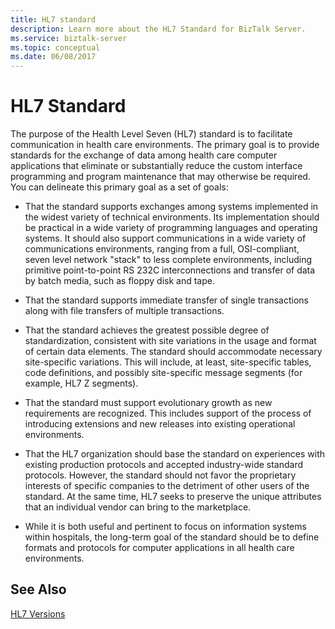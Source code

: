```yaml
---
title: HL7 standard
description: Learn more about the HL7 Standard for BizTalk Server.
ms.service: biztalk-server
ms.topic: conceptual
ms.date: 06/08/2017
---
```


# HL7 Standard

The purpose of the Health Level Seven (HL7) standard is to facilitate communication in health care environments. The primary goal is to provide standards for the exchange of data among health care computer applications that eliminate or substantially reduce the custom interface programming and program maintenance that may otherwise be required. You can delineate this primary goal as a set of goals:

- That the standard supports exchanges among systems implemented in the widest variety of technical environments. Its implementation should be practical in a wide variety of programming languages and operating systems. It should also support communications in a wide variety of communications environments, ranging from a full, OSI-compliant, seven level network "stack" to less complete environments, including primitive point-to-point RS 232C interconnections and transfer of data by batch media, such as floppy disk and tape.

- That the standard supports immediate transfer of single transactions along with file transfers of multiple transactions.

- That the standard achieves the greatest possible degree of standardization, consistent with site variations in the usage and format of certain data elements. The standard should accommodate necessary site-specific variations. This will include, at least, site-specific tables, code definitions, and possibly site-specific message segments (for example, HL7 Z segments).

- That the standard must support evolutionary growth as new requirements are recognized. This includes support of the process of introducing extensions and new releases into existing operational environments.

- That the HL7 organization should base the standard on experiences with existing production protocols and accepted industry-wide standard protocols. However, the standard should not favor the proprietary interests of specific companies to the detriment of other users of the standard. At the same time, HL7 seeks to preserve the unique attributes that an individual vendor can bring to the marketplace.

- While it is both useful and pertinent to focus on information systems within hospitals, the long-term goal of the standard should be to define formats and protocols for computer applications in all health care environments.

## See Also

[HL7 Versions](../../adapters-and-accelerators/accelerator-hl7/hl7-versions.md)
